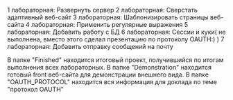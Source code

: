 1 лабораторная:
	Развернуть сервер
2 лабораторная:
	Сверстать адаптивный веб-сайт
3 лабораторная:
	Шаблонизировать страницы веб-сайта
4 лабораторная:
	Применить регулярные выражения
5 лабораторная:
	Добавить работу с БД
6 лабораторная:
	Сессии и куки( не выполнена, вместо этого сделал презентацию по протоколу OAUTH:) )
7 лабораторная:
	Добавить отправку сообщений на почту
	
В папке "Finished" находится итоговый проект, получившийся по итогам выполнения всех лабораторных.
В папке "Demonstration" находится готовый front веб-сайта для демонстрации внешнего вида.
В папке "OAUTH_PROTOCOL" находится вся информация для доклада по теме "протокол OAUTH"

